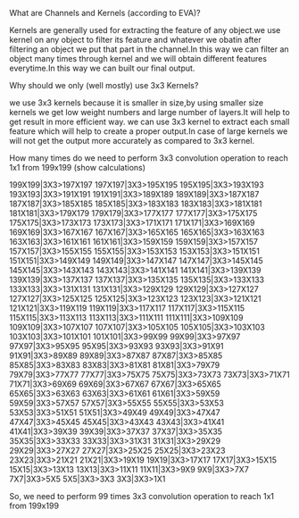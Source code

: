 What are Channels and Kernels (according to EVA)?

Kernels are generally used for extracting the feature of any object.we use kernel on any object to filter its feature and whatever we obatin after filtering an object we put that part in the channel.In this way we can filter an object many times through kernel and we will obtain different features everytime.In this way we can built our final output.

Why should we only (well mostly) use 3x3 Kernels?

we use 3x3 kernels because it is smaller in size,by using smaller size kernels we get low weight numbers and large number of layers.It will help to get result in more efficient way. we can use 3x3 kernel to extract each small feature which will help to create a proper output.In case of large kernels we will not get the output more accurately as compared to 3x3 kernel.

How many times do we need to perform 3x3 convolution operation to reach 1x1 from 199x199 (show calculations)

199X199|3X3>197X197 197X197|3X3>195X195 195X195|3X3>193X193 193X193|3X3>191X191 191X191|3X3>189X189 189X189|3X3>187X187 187X187|3X3>185X185 185X185|3X3>183X183 183X183|3X3>181X181 181X181|3X3>179X179 179X179|3X3>177X177 177X177|3X3>175X175 175X175|3X3>173X173 173X173|3X3>171X171 171X171|3X3>169X169 169X169|3X3>167X167 167X167|3X3>165X165 165X165|3X3>163X163 163X163|3X3>161X161 161X161|3X3>159X159 159X159|3X3>157X157 157X157|3X3>155X155 155X155|3X3>153X153 153X153|3X3>151X151 151X151|3X3>149X149 149X149|3X3>147X147 147X147|3X3>145X145 145X145|3X3>143X143 143X143|3X3>141X141 141X141|3X3>139X139 139X139|3X3>137X137 137X137|3X3>135X135 135X135|3X3>133X133 133X133|3X3>131X131 131X131|3X3>129X129 129X129|3X3>127X127 127X127|3X3>125X125 125X125|3X3>123X123 123X123|3X3>121X121 121X121|3X3>119X119 119X119|3X3>117X117 117X117|3X3>115X115 115X115|3X3>113X113 113X113|3X3>111X111 111X111|3X3>109X109 109X109|3X3>107X107 107X107|3X3>105X105 105X105|3X3>103X103 103X103|3X3>101X101 101X101|3X3>99X99 99X99|3X3>97X97 97X97|3X3>95X95 95X95|3X3>93X93 93X93|3X3>91X91 91X91|3X3>89X89 89X89|3X3>87X87 87X87|3X3>85X85 85X85|3X3>83X83 83X83|3X3>81X81 81X81|3X3>79X79 79X79|3X3>77X77 77X77|3X3>75X75 75X75|3X3>73X73 73X73|3X3>71X71 71X71|3X3>69X69 69X69|3X3>67X67 67X67|3X3>65X65 65X65|3X3>63X63 63X63|3X3>61X61 61X61|3X3>59X59 59X59|3X3>57X57 57X57|3X3>55X55 55X55|3X3>53X53 53X53|3X3>51X51 51X51|3X3>49X49 49X49|3X3>47X47 47X47|3X3>45X45 45X45|3X3>43X43 43X43|3X3>41X41 41X41|3X3>39X39 39X39|3X3>37X37 37X37|3X3>35X35 35X35|3X3>33X33 33X33|3X3>31X31 31X31|3X3>29X29 29X29|3X3>27X27 27X27|3X3>25X25 25X25|3X3>23X23 23X23|3X3>21X21 21X21|3X3>19X19 19X19|3X3>17X17 17X17|3X3>15X15 15X15|3X3>13X13 13X13|3X3>11X11 11X11|3X3>9X9 9X9|3X3>7X7 7X7|3X3>5X5 5X5|3X3>3X3 3X3|3X3>1X1

So, we need to perform 99 times 3x3 convolution operation to reach 1x1 from 199x199
